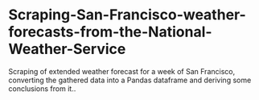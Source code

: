 # Scraping-San-Francisco-weather-forecasts-from-the-National-Weather-Service
Scraping of extended weather forecast for a week of San Francisco, converting the gathered data into a Pandas dataframe and deriving some conclusions from it..
